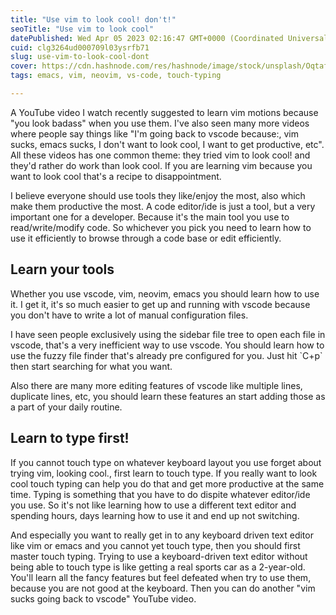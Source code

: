 ```yaml
---
title: "Use vim to look cool! don't!"
seoTitle: "Use vim to look cool"
datePublished: Wed Apr 05 2023 02:16:47 GMT+0000 (Coordinated Universal Time)
cuid: clg3264ud000709l03ysrfb71
slug: use-vim-to-look-cool-dont
cover: https://cdn.hashnode.com/res/hashnode/image/stock/unsplash/OqtafYT5kTw/upload/1d4b4090abd77065eb02215df6f223ea.jpeg
tags: emacs, vim, neovim, vs-code, touch-typing

---
```


A YouTube video I watch recently suggested to learn vim motions because "you look badass" when you use them. I've also seen many more videos where people say things like "I'm going back to vscode because:, vim sucks, emacs sucks, I don't want to look cool, I want to get productive, etc". All these videos has one common theme: they tried vim to look cool! and they'd rather do work than look cool. If you are learning vim because you want to look cool that's a recipe to disappointment.

I believe everyone should use tools they like/enjoy the most, also which make them productive the most. A code editor/ide is just a tool, but a very important one for a developer. Because it's the main tool you use to read/write/modify code. So whichever you pick you need to learn how to use it efficiently to browse through a code base or edit efficiently.

## Learn your tools

Whether you use vscode, vim, neovim, emacs you should learn how to use it. I get it, it's so much easier to get up and running with vscode because you don't have to write a lot of manual configuration files.

I have seen people exclusively using the sidebar file tree to open each file in vscode, that's a very inefficient way to use vscode. You should learn how to use the fuzzy file finder that's already pre configured for you. Just hit \`C+p\` then start searching for what you want.

Also there are many more editing features of vscode like multiple lines, duplicate lines, etc, you should learn these features an start adding those as a part of your daily routine.

## Learn to type first!

If you cannot touch type on whatever keyboard layout you use forget about trying vim, looking cool., first learn to touch type. If you really want to look cool touch typing can help you do that and get more productive at the same time. Typing is something that you have to do dispite whatever editor/ide you use. So it's not like learning how to use a different text editor and spending hours, days learning how to use it and end up not switching.

And especially you want to really get in to any keyboard driven text editor like vim or emacs and you cannot yet touch type, then you should first master touch typing. Trying to use a keyboard-driven text editor without being able to touch type is like getting a real sports car as a 2-year-old. You'll learn all the fancy features but feel defeated when try to use them, because you are not good at the keyboard. Then you can do another "vim sucks going back to vscode" YouTube video.